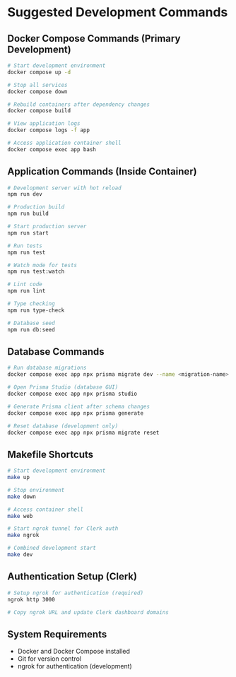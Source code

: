 # Suggested Development Commands

## Docker Compose Commands (Primary Development)
```bash
# Start development environment
docker compose up -d

# Stop all services
docker compose down

# Rebuild containers after dependency changes
docker compose build

# View application logs
docker compose logs -f app

# Access application container shell
docker compose exec app bash
```

## Application Commands (Inside Container)
```bash
# Development server with hot reload
npm run dev

# Production build
npm run build

# Start production server
npm run start

# Run tests
npm run test

# Watch mode for tests
npm run test:watch

# Lint code
npm run lint

# Type checking
npm run type-check

# Database seed
npm run db:seed
```

## Database Commands
```bash
# Run database migrations
docker compose exec app npx prisma migrate dev --name <migration-name>

# Open Prisma Studio (database GUI)
docker compose exec app npx prisma studio

# Generate Prisma client after schema changes
docker compose exec app npx prisma generate

# Reset database (development only)
docker compose exec app npx prisma migrate reset
```

## Makefile Shortcuts
```bash
# Start development environment
make up

# Stop environment
make down

# Access container shell
make web

# Start ngrok tunnel for Clerk auth
make ngrok

# Combined development start
make dev
```

## Authentication Setup (Clerk)
```bash
# Setup ngrok for authentication (required)
ngrok http 3000

# Copy ngrok URL and update Clerk dashboard domains
```

## System Requirements
- Docker and Docker Compose installed
- Git for version control
- ngrok for authentication (development)